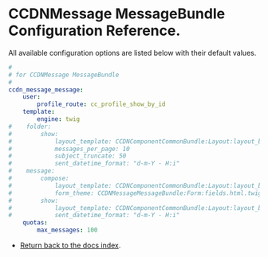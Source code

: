 CCDNMessage MessageBundle Configuration Reference.
==================================================

All available configuration options are listed below with their default values.

``` yml
#        
# for CCDNMessage MessageBundle      
#
ccdn_message_message:  
    user:
        profile_route: cc_profile_show_by_id
    template:
        engine: twig
#    folder:
#        show:
#            layout_template: CCDNComponentCommonBundle:Layout:layout_body_left.html.twig
#            messages_per_page: 10
#            subject_truncate: 50
#            sent_datetime_format: "d-m-Y - H:i"
#    message:
#        compose:
#            layout_template: CCDNComponentCommonBundle:Layout:layout_body_left.html.twig
#            form_theme: CCDNMessageMessageBundle:Form:fields.html.twig
#        show:
#            layout_template: CCDNComponentCommonBundle:Layout:layout_body_left.html.twig
#            sent_datetime_format: "d-m-Y - H:i"
    quotas:
        max_messages: 100

```

- [Return back to the docs index](index.md).

